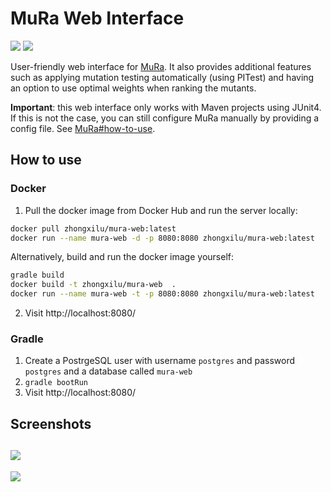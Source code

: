 # MuRa Web Interface
[![](https://github.com/ZhongXiLu/MuRa-Web/workflows/Gradle%20CI/badge.svg)](https://github.com/ZhongXiLu/MuRa-Web/actions?query=workflow%3A%22Gradle+CI%22) [![](https://github.com/ZhongXiLu/MuRa-Web/workflows/Docker%20CI/badge.svg)](https://github.com/ZhongXiLu/MuRa-Web/actions?query=workflow%3A%22Docker+CI%22)

User-friendly web interface for [MuRa](https://github.com/ZhongXiLu/MuRa). It also provides additional features such as applying mutation testing automatically (using PITest) and having an option to use optimal weights when ranking the mutants.

**Important**: this web interface only works with Maven projects using JUnit4. If this is not the case, you can still configure MuRa manually by providing a config file. See [MuRa#how-to-use](https://github.com/ZhongXiLu/MuRa#how-to-use).

## How to use

### Docker

1. Pull the docker image from Docker Hub and run the server locally:
```bash
docker pull zhongxilu/mura-web:latest
docker run --name mura-web -d -p 8080:8080 zhongxilu/mura-web:latest
```

Alternatively, build and run the docker image yourself:
```bash
gradle build
docker build -t zhongxilu/mura-web  .
docker run --name mura-web -t -p 8080:8080 zhongxilu/mura-web:latest
```
2. Visit http://localhost:8080/

### Gradle

1. Create a PostrgeSQL user with username `postgres` and password `postgres` and a database called `mura-web`
2. `gradle bootRun`
3. Visit http://localhost:8080/

## Screenshots

![](imgs/screenshot1.png)
---
![](imgs/screenshot2.png)

